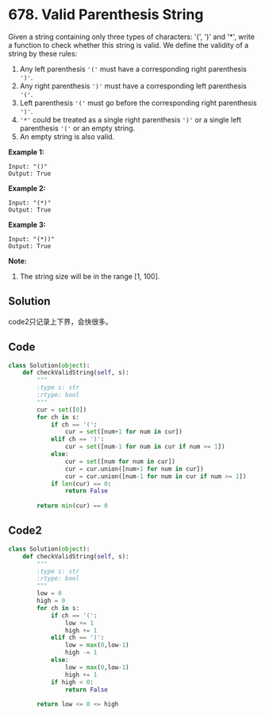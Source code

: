 # 678. Valid Parenthesis String

Given a string containing only three types of characters: '(', ')' and '*', write a function to check whether this string is valid. We define the validity of a string by these rules:

1. Any left parenthesis `'('` must have a corresponding right parenthesis `')'`.
2. Any right parenthesis `')'` must have a corresponding left parenthesis `'('`.
3. Left parenthesis `'('` must go before the corresponding right parenthesis `')'`.
4. `'*'` could be treated as a single right parenthesis `')'` or a single left parenthesis `'('` or an empty string.
5. An empty string is also valid.



**Example 1:**

```
Input: "()"
Output: True
```



**Example 2:**

```
Input: "(*)"
Output: True
```



**Example 3:**

```
Input: "(*))"
Output: True
```



**Note:**

1. The string size will be in the range [1, 100].

## Solution

code2只记录上下界，会快很多。



## Code

```python
class Solution(object):
    def checkValidString(self, s):
        """
        :type s: str
        :rtype: bool
        """
        cur = set([0])
        for ch in s:
            if ch == '(':
                cur = set([num+1 for num in cur])
            elif ch == ')':
                cur = set([num-1 for num in cur if num >= 1])
            else:
                cur = set([num for num in cur])
                cur = cur.union([num+1 for num in cur])
                cur = cur.union([num-1 for num in cur if num >= 1])
            if len(cur) == 0:
                return False
            
        return min(cur) == 0
```



## Code2

```python
class Solution(object):
    def checkValidString(self, s):
        """
        :type s: str
        :rtype: bool
        """
        low = 0
        high = 0
        for ch in s:
            if ch == '(':
                low += 1
                high += 1
            elif ch == ')':
                low = max(0,low-1)
                high -= 1
            else:
                low = max(0,low-1)
                high += 1
            if high < 0:
                return False
            
        return low <= 0 <= high
```

